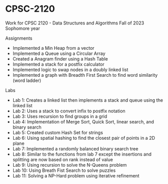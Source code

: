 # CPSC-2120

Work for CPSC 2120 - Data Structures and Algorithms
Fall of 2023 Sophomore year


Assignments

- Implemented a Min Heap from a vector
- Implemented a Queue using a Circular Array 
- Created a Anagram finder using a Hash Table
- Implemented a stack for a postfix calculator
- Implemented logic to swap nodes in a doubly linked list
- Implemented a graph with Breadth First Search to find word similarity (word ladder)

Labs
- Lab 1: Creates a linked list then implements a stack and queue using the linked list
- Lab 2: Uses a stack to convert infix to postfix notation
- Lab 3: Uses recursion to find groups in a grid 
- Lab 4: Implementation of Merge Sort, Quick Sort, linear search, and binary search
- Lab 5: Created custom Hash Set for strings 
- Lab 6: Using spatial hashing to find the closest pair of points in a 2D plane
- Lab 7: Implemented a randomly balanced binary search tree
- Lab 8: Similar to the functions from lab 7 except the insertions and splitting are now based on rank instead of value
- Lab 9: Using recursion to solve the N-Queens problem
- Lab 10: Using Breath Fist Search to solve puzzles
- Lab 11: Solving a NP-Hard problem using iterative refinement
